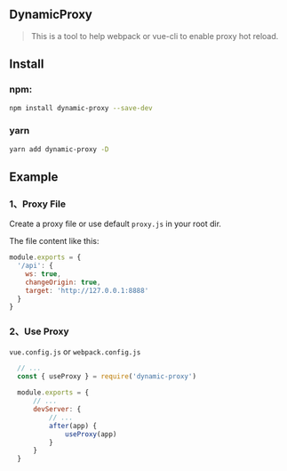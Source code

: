 ## DynamicProxy

> This is a tool to help webpack or vue-cli to enable proxy hot reload.

## Install

### npm:

```sh
npm install dynamic-proxy --save-dev
```

### yarn

```sh
yarn add dynamic-proxy -D
```

## Example

### 1、Proxy File

Create a proxy file or use default `proxy.js` in your root dir.

The file content like this:

```javascript
module.exports = {
  '/api': {
    ws: true,
    changeOrigin: true,
    target: 'http://127.0.0.1:8888'
  }
}
```

### 2、Use Proxy

`vue.config.js` or `webpack.config.js`

```javascript
  // ...
  const { useProxy } = require('dynamic-proxy')
  
  module.exports = {
      // ...
      devServer: {
          // ... 
          after(app) {
              useProxy(app)
          }
      }
  }
```

